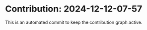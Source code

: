 # Contribution: 2024-12-12-07-57
This is an automated commit to keep the contribution graph active.
